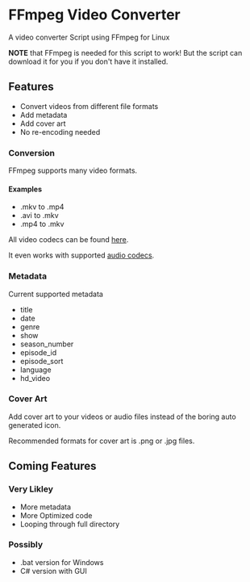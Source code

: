 # FFmpeg Video Converter
A video converter Script using FFmpeg for Linux

**NOTE** that FFmpeg is needed for this script to work!
But the script can download it for you if you don't have it installed.

## Features
* Convert videos from different file formats
* Add metadata
* Add cover art
* No re-encoding needed

### Conversion
FFmpeg supports many video formats.

#### Examples
* .mkv to .mp4
* .avi to .mkv
* .mp4 to .mkv

All video codecs can be found [here](https://www.ffmpeg.org/general.html#Video-Codecs).

It even works with supported [audio codecs](https://www.ffmpeg.org/general.html#Audio-Codecs).

### Metadata
Current supported metadata
* title
* date
* genre
* show
* season_number
* episode_id
* episode_sort
* language
* hd_video

### Cover Art
Add cover art to your videos or audio files instead of the boring auto generated icon.

Recommended formats for cover art is .png or .jpg files.

## Coming Features

### Very Likley
* More metadata
* More Optimized code
* Looping through full directory

### Possibly
* .bat version for Windows
* C# version with GUI
